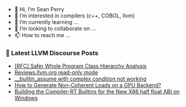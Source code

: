 - 👋 Hi, I’m Sean Perry
- 👀 I’m interested in compilers (c++, COBOL, llvm)
- 🌱 I’m currently learning ...
- 💞️ I’m looking to collaborate on ...
- 📫 How to reach me ...

<!---
s66perry/s66perry is a ✨ special ✨ repository because its `README.md` (this file) appears on your GitHub profile.
You can click the Preview link to take a look at your changes.
--->
### 📕 Latest LLVM Discourse Posts

<!-- DISCOURSE-LLVM:START -->
- [[RFC] Safer Whole Program Class Hierarchy Analysis](https://discourse.llvm.org/t/rfc-safer-whole-program-class-hierarchy-analysis/65144?page=2#post_26)
- [Reviews.llvm.org read-only mode](https://discourse.llvm.org/t/reviews-llvm-org-read-only-mode/73289#post_4)
- [__builtin_assume with complex condition not working](https://discourse.llvm.org/t/builtin-assume-with-complex-condition-not-working/73267#post_7)
- [How to Generate Non-Coherent Loads on a GPU Backend?](https://discourse.llvm.org/t/how-to-generate-non-coherent-loads-on-a-gpu-backend/73275#post_2)
- [Building the Compiler-RT Builtins for the New X86 half float ABI on Windows](https://discourse.llvm.org/t/building-the-compiler-rt-builtins-for-the-new-x86-half-float-abi-on-windows/73292#post_1)
<!-- DISCOURSE-LLVM:END -->
